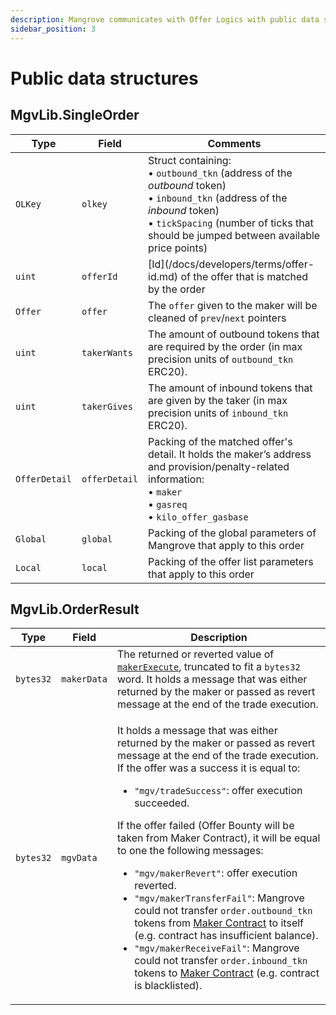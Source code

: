 ```yaml
---
description: Mangrove communicates with Offer Logics with public data structures described in this section.
sidebar_position: 3
---
```


# Public data structures

## MgvLib.SingleOrder

| Type                           | Field          | Comments   
|--------------------------------|----------------|------------
| `OLKey`                        | `olkey`        | Struct containing: <br />• `outbound_tkn` (address of the _outbound_ token)<br />• `inbound_tkn` (address of the _inbound_ token)<br />• `tickSpacing` (number of ticks that should be jumped between available price points)
| `uint`                         | `offerId`      | [Id\](/docs/developers/terms/offer-id.md) of the offer that is matched by the order
| `Offer`       | `offer`        | The `offer` given to the maker will be cleaned of `prev`/`next` pointers
| `uint`| `takerWants`| The amount of outbound tokens that are required by the order (in max precision units of `outbound_tkn` ERC20).
| `uint`| `takerGives`| The amount of inbound tokens that are given by the taker (in max precision units of `inbound_tkn` ERC20).
| `OfferDetail` | `offerDetail`|  Packing of the matched offer's detail. It holds the maker’s address and provision/penalty-related information: <br />• `maker`<br />• `gasreq`<br />• `kilo_offer_gasbase`
| `Global`| `global`| Packing of the global parameters of Mangrove that apply to this order
| `Local`| `local`| Packing of the offer list parameters that apply to this order

## MgvLib.OrderResult

| Type | Field| Description |
| ---- | ----------- | ---- |
| `bytes32` | `makerData` | The returned or reverted value of [`makerExecute`](/docs/developers/terms/makerExecute.md), truncated to fit a `bytes32` word. It holds a message that was either returned by the maker or passed as revert message at the end of the trade execution.
| `bytes32` | `mgvData`| <p>It holds a message that was either returned by the maker or passed as revert message at the end of the trade execution. If the offer was a success it is equal to:</p><ul><li><code>"mgv/tradeSuccess"</code>: offer execution succeeded.</li></ul><p>If the offer failed (Offer Bounty will be taken from Maker Contract), it will be equal to one the following messages:</p><ul><li><code>"mgv/makerRevert"</code>: offer execution reverted.</li><li><code>"mgv/makerTransferFail"</code>: Mangrove could not transfer <code>order.outbound_tkn</code> tokens from <a href="maker-contract">Maker Contract</a> to itself (e.g. contract has insufficient balance).</li><li><code>"mgv/makerReceiveFail"</code>: Mangrove could not transfer <code>order.inbound_tkn</code> tokens to <a href="maker-contract">Maker Contract</a> (e.g. contract is blacklisted).</li></ul>
